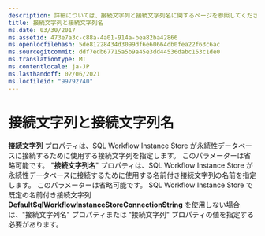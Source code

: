 ```yaml
---
description: 詳細については、接続文字列と接続文字列名に関するページを参照してください。
title: 接続文字列と接続文字列名
ms.date: 03/30/2017
ms.assetid: 473e7a3c-c88a-4a01-914a-bea82ba42866
ms.openlocfilehash: 5de81228434d3099df6e60664db0fea22f63c6ac
ms.sourcegitcommit: ddf7edb67715a5b9a45e3dd44536dabc153c1de0
ms.translationtype: MT
ms.contentlocale: ja-JP
ms.lasthandoff: 02/06/2021
ms.locfileid: "99792740"
---
```

# <a name="connection-string-and-connection-string-name"></a>接続文字列と接続文字列名

**接続文字列** プロパティは、SQL Workflow Instance Store が永続性データベースに接続するために使用する接続文字列を指定します。 このパラメーターは省略可能です。 "**接続文字列名**" プロパティは、SQL Workflow Instance Store が永続性データベースに接続するために使用する名前付き接続文字列の名前を指定します。 このパラメーターは省略可能です。 SQL Workflow Instance Store で既定の名前付き接続文字列 **DefaultSqlWorkflowInstanceStoreConnectionString** を使用しない場合は、"接続文字列名" プロパティまたは "接続文字列" プロパティの値を指定する必要があります。
